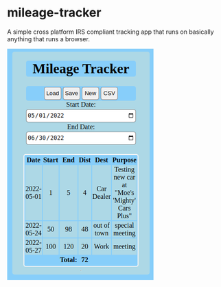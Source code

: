 # mileage-tracker
A simple cross platform IRS compliant tracking app that runs on basically anything that runs a browser.

![](screenshot.png)

